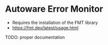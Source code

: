 # Autoware Error Monitor

* Requires the installation of the FMT library
 * https://fmt.dev/latest/usage.html

TODO: proper documentation
